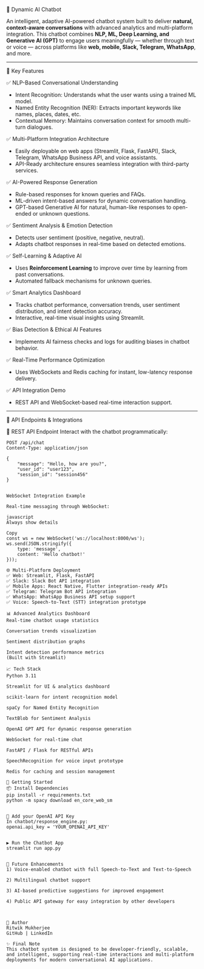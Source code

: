 


 🤖 Dynamic AI Chatbot

An intelligent, adaptive AI-powered chatbot system built to deliver **natural, context-aware conversations** with advanced analytics and multi-platform integration. This chatbot combines **NLP, ML, Deep Learning, and Generative AI (GPT)** to engage users meaningfully — whether through text or voice — across platforms like **web, mobile, Slack, Telegram, WhatsApp**, and more.

---

 📌 Key Features

✅ NLP-Based Conversational Understanding
- Intent Recognition: Understands what the user wants using a trained ML model.
- Named Entity Recognition (NER): Extracts important keywords like names, places, dates, etc.
- Contextual Memory: Maintains conversation context for smooth multi-turn dialogues.

✅ Multi-Platform Integration Architecture
- Easily deployable on web apps (Streamlit, Flask, FastAPI), Slack, Telegram, WhatsApp Business API, and voice assistants.
- API-Ready architecture ensures seamless integration with third-party services.

✅ AI-Powered Response Generation
- Rule-based responses for known queries and FAQs.
- ML-driven intent-based answers for dynamic conversation handling.
- GPT-based Generative AI for natural, human-like responses to open-ended or unknown questions.

✅ Sentiment Analysis & Emotion Detection
- Detects user sentiment (positive, negative, neutral).
- Adapts chatbot responses in real-time based on detected emotions.

✅ Self-Learning & Adaptive AI
- Uses **Reinforcement Learning** to improve over time by learning from past conversations.
- Automated fallback mechanisms for unknown queries.

✅ Smart Analytics Dashboard
- Tracks chatbot performance, conversation trends, user sentiment distribution, and intent detection accuracy.
- Interactive, real-time visual insights using Streamlit.

✅ Bias Detection & Ethical AI Features
- Implements AI fairness checks and logs for auditing biases in chatbot behavior.

✅ Real-Time Performance Optimization
- Uses WebSockets and Redis caching for instant, low-latency response delivery.

✅ API Integration Demo
- REST API and WebSocket-based real-time interaction support.

---

 🔌 API Endpoints & Integrations

 📡 REST API Endpoint
Interact with the chatbot programmatically:
```http
POST /api/chat
Content-Type: application/json

{
    "message": "Hello, how are you?",
    "user_id": "user123",
    "session_id": "session456"
}


WebSocket Integration Example

Real-time messaging through WebSocket:

javascript
Always show details

Copy
const ws = new WebSocket('ws://localhost:8000/ws');
ws.send(JSON.stringify({
    type: 'message',
    content: 'Hello chatbot!'
}));

🌐 Multi-Platform Deployment
✅ Web: Streamlit, Flask, FastAPI
✅ Slack: Slack Bot API integration
✅ Mobile Apps: React Native, Flutter integration-ready APIs
✅ Telegram: Telegram Bot API integration
✅ WhatsApp: WhatsApp Business API setup support
✅ Voice: Speech-to-Text (STT) integration prototype

📊 Advanced Analytics Dashboard
Real-time chatbot usage statistics

Conversation trends visualization

Sentiment distribution graphs

Intent detection performance metrics
(Built with Streamlit)

📈 Tech Stack
Python 3.11

Streamlit for UI & analytics dashboard

scikit-learn for intent recognition model

spaCy for Named Entity Recognition

TextBlob for Sentiment Analysis

OpenAI GPT API for dynamic response generation

WebSocket for real-time chat

FastAPI / Flask for RESTful APIs

SpeechRecognition for voice input prototype

Redis for caching and session management

🚀 Getting Started
📦 Install Dependencies
pip install -r requirements.txt
python -m spacy download en_core_web_sm


🔑 Add your OpenAI API Key
In chatbot/response_engine.py:
openai.api_key = 'YOUR_OPENAI_API_KEY'


▶️ Run the Chatbot App
streamlit run app.py


📑 Future Enhancements
1) Voice-enabled chatbot with full Speech-to-Text and Text-to-Speech

2) Multilingual chatbot support

3) AI-based predictive suggestions for improved engagement

4) Public API gateway for easy integration by other developers



🙌 Author
Ritwik Mukherjee
GitHub | LinkedIn

✨ Final Note
This chatbot system is designed to be developer-friendly, scalable, and intelligent, supporting real-time interactions and multi-platform deployments for modern conversational AI applications.